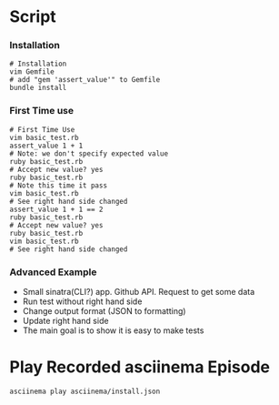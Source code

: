 # Script

### Installation
```
# Installation
vim Gemfile
# add "gem 'assert_value'" to Gemfile
bundle install
```
### First Time use
```
# First Time Use
vim basic_test.rb
assert_value 1 + 1
# Note: we don't specify expected value
ruby basic_test.rb
# Accept new value? yes
ruby basic_test.rb
# Note this time it pass
vim basic_test.rb
# See right hand side changed
assert_value 1 + 1 == 2
ruby basic_test.rb
# Accept new value? yes
ruby basic_test.rb
vim basic_test.rb
# See right hand side changed
```
### Advanced Example
* Small sinatra(CLI?) app. Github API. Request to get some data
* Run test without right hand side
* Change output format (JSON to formatting)
* Update right hand side
* The main goal is to show it is easy to make tests

# Play Recorded asciinema Episode
```
asciinema play asciinema/install.json
```
